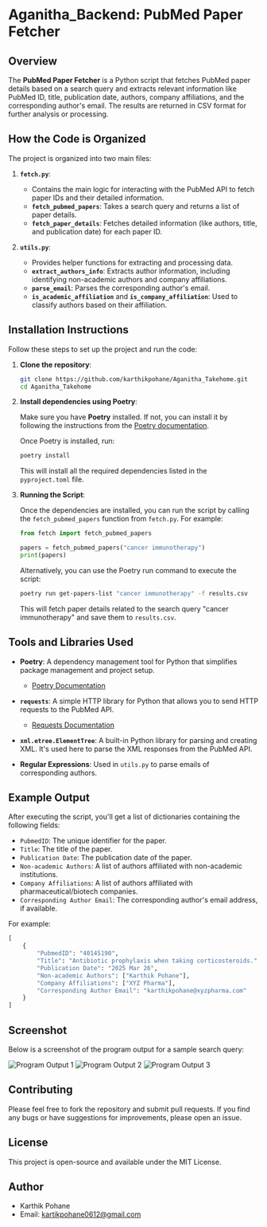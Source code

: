 # Aganitha_Backend: PubMed Paper Fetcher

## Overview

The **PubMed Paper Fetcher** is a Python script that fetches PubMed paper details based on a search query and extracts relevant information like PubMed ID, title, publication date, authors, company affiliations, and the corresponding author's email. The results are returned in CSV format for further analysis or processing.

## How the Code is Organized

The project is organized into two main files:

1. **`fetch.py`**:
   - Contains the main logic for interacting with the PubMed API to fetch paper IDs and their detailed information.
   - **`fetch_pubmed_papers`**: Takes a search query and returns a list of paper details.
   - **`fetch_paper_details`**: Fetches detailed information (like authors, title, and publication date) for each paper ID.

2. **`utils.py`**:
   - Provides helper functions for extracting and processing data.
   - **`extract_authors_info`**: Extracts author information, including identifying non-academic authors and company affiliations.
   - **`parse_email`**: Parses the corresponding author's email.
   - **`is_academic_affiliation`** and **`is_company_affiliation`**: Used to classify authors based on their affiliation.

## Installation Instructions

Follow these steps to set up the project and run the code:

1. **Clone the repository**:

   ```bash
   git clone https://github.com/karthikpohane/Aganitha_Takehome.git
   cd Aganitha_Takehome
   ```

2. **Install dependencies using Poetry**:

   Make sure you have **Poetry** installed. If not, you can install it by following the instructions from the [Poetry documentation](https://python-poetry.org/docs/#installation).

   Once Poetry is installed, run:

   ```bash
   poetry install
   ```

   This will install all the required dependencies listed in the `pyproject.toml` file.

3. **Running the Script**:

   Once the dependencies are installed, you can run the script by calling the `fetch_pubmed_papers` function from `fetch.py`. For example:

   ```Python
   from fetch import fetch_pubmed_papers

   papers = fetch_pubmed_papers("cancer immunotherapy")
   print(papers)
   ```

   Alternatively, you can use the Poetry run command to execute the script:

   ```bash
   poetry run get-papers-list "cancer immunotherapy" -f results.csv
   ```

   This will fetch paper details related to the search query "cancer immunotherapy" and save them to `results.csv`.

## Tools and Libraries Used

- **Poetry**: A dependency management tool for Python that simplifies package management and project setup.
  - [Poetry Documentation](https://python-poetry.org/docs/)

- **`requests`**: A simple HTTP library for Python that allows you to send HTTP requests to the PubMed API.
  - [Requests Documentation](https://docs.python-requests.org/en/latest/)
  
- **`xml.etree.ElementTree`**: A built-in Python library for parsing and creating XML. It's used here to parse the XML responses from the PubMed API.

- **Regular Expressions**: Used in `utils.py` to parse emails of corresponding authors.

## Example Output

After executing the script, you'll get a list of dictionaries containing the following fields:

- `PubmedID`: The unique identifier for the paper.
- `Title`: The title of the paper.
- `Publication Date`: The publication date of the paper.
- `Non-academic Authors`: A list of authors affiliated with non-academic institutions.
- `Company Affiliations`: A list of authors affiliated with pharmaceutical/biotech companies.
- `Corresponding Author Email`: The corresponding author's email address, if available.

For example:

```Python
[
    {
        "PubmedID": "40145190",
        "Title": "Antibiotic prophylaxis when taking corticosteroids.",
        "Publication Date": "2025 Mar 26",
        "Non-academic Authors": ["Karthik Pohane"],
        "Company Affiliations": ["XYZ Pharma"],
        "Corresponding Author Email": "karthikpohane@xyzpharma.com"
    }
]
```

## Screenshot

Below is a screenshot of the program output for a sample search query:

![Program Output 1](https://github.com/user-attachments/assets/b5cd52a3-730a-4431-95ed-0f1698b14936)
![Program Output 2](https://github.com/user-attachments/assets/e39b0a83-2810-4c2d-a716-6419223ee0bd)
![Program Output 3](https://github.com/user-attachments/assets/fa52068c-87aa-4cf7-8b1d-c0184e5165d2)

## Contributing

Please feel free to fork the repository and submit pull requests. If you find any bugs or have suggestions for improvements, please open an issue.

## License

This project is open-source and available under the MIT License.

## Author

- Karthik Pohane  
- Email: kartikpohane0612@gmail.com
